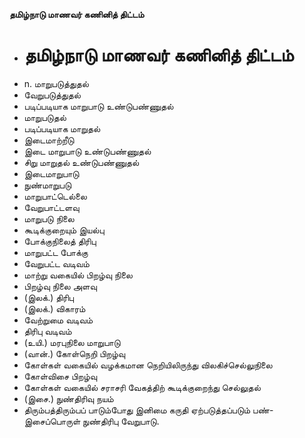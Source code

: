 **தமிழ்நாடு மாணவர் கணினித் திட்டம்**
- # தமிழ்நாடு மாணவர் கணினித் திட்டம்
- n. மாறுபடுத்துதல்
- வேறுபடுத்துதல்
- படிப்படியாக மாறுபாடு உண்டுபண்ணுதல்
- மாறுபடுதல்
- படிப்படியாக மாறுதல்
- இடைமாற்றீடு
- இடை மாறுபாடு உண்டுபண்ணுதல்
- சிறு மாறுதல் உண்டுபண்ணுதல்
- இடைமாறுபாடு
- நுண்மாறுபடு
- மாறுபாட்டெல்லை
- வேறுபாட்டளவு
- மாறுபடு நிலை
- கூடிக்குறையும் இயல்பு
- போக்குநிலைத் திரிபு
- மாறுபட்ட போக்கு
- வேறுபட்ட வடிவம்
- மாற்று வகையில் பிறழ்வு நிலை
- பிறழ்வு நிலை அளவு
- (இலக்.) திரிபு
- (இலக்.) விகாரம்
- வேற்றுமை வடிவம்
- திரிபு வடிவம்
- (உயி.) மரபுநிலை மாறுபாடு
- (வான்.) கோள்நெறி பிறழ்வு
- கோள்கள் வகையில் வழக்கமான நெறியிலிருந்து விலகிச்செல்லுநிலை
- கோள்விசை பிறழ்வு
- கோள்கள் வகையில் சராசரி வேகத்திற் கூடிக்குறைந்து செல்லுதல்
- (இசை.) நுண்திரிவு நயம்
- திரும்பத்திரும்பப் பாடும்போது இனிமை கருதி ஏற்படுத்தப்படும் பண்-இசைப்பொருள் நுண்திரிபு வேறுபாடு.

